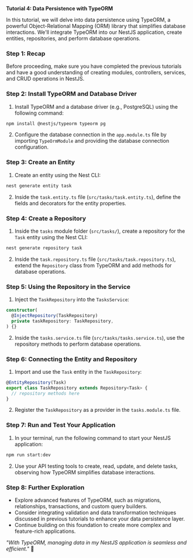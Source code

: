 **Tutorial 4: Data Persistence with TypeORM**

In this tutorial, we will delve into data persistence using TypeORM, a powerful Object-Relational Mapping (ORM) library that simplifies database interactions. We'll integrate TypeORM into our NestJS application, create entities, repositories, and perform database operations.

### Step 1: Recap

Before proceeding, make sure you have completed the previous tutorials and have a good understanding of creating modules, controllers, services, and CRUD operations in NestJS.

### Step 2: Install TypeORM and Database Driver

1. Install TypeORM and a database driver (e.g., PostgreSQL) using the following command:

```bash
npm install @nestjs/typeorm typeorm pg
```

2. Configure the database connection in the `app.module.ts` file by importing `TypeOrmModule` and providing the database connection configuration.

### Step 3: Create an Entity

1. Create an entity using the Nest CLI:

```bash
nest generate entity task
```

2. Inside the `task.entity.ts` file (`src/tasks/task.entity.ts`), define the fields and decorators for the entity properties.

### Step 4: Create a Repository

1. Inside the `tasks` module folder (`src/tasks/`), create a repository for the `Task` entity using the Nest CLI:

```bash
nest generate repository task
```

2. Inside the `task.repository.ts` file (`src/tasks/task.repository.ts`), extend the `Repository` class from TypeORM and add methods for database operations.

### Step 5: Using the Repository in the Service

1. Inject the `TaskRepository` into the `TasksService`:

```typescript
constructor(
  @InjectRepository(TaskRepository)
  private taskRepository: TaskRepository,
) {}
```

2. Inside the `tasks.service.ts` file (`src/tasks/tasks.service.ts`), use the repository methods to perform database operations.

### Step 6: Connecting the Entity and Repository

1. Import and use the `Task` entity in the `TaskRepository`:

```typescript
@EntityRepository(Task)
export class TaskRepository extends Repository<Task> {
  // repository methods here
}
```

2. Register the `TaskRepository` as a provider in the `tasks.module.ts` file.

### Step 7: Run and Test Your Application

1. In your terminal, run the following command to start your NestJS application:

```bash
npm run start:dev
```

2. Use your API testing tools to create, read, update, and delete tasks, observing how TypeORM simplifies database interactions.

### Step 8: Further Exploration

- Explore advanced features of TypeORM, such as migrations, relationships, transactions, and custom query builders.
- Consider integrating validation and data transformation techniques discussed in previous tutorials to enhance your data persistence layer.
- Continue building on this foundation to create more complex and feature-rich applications.

_"With TypeORM, managing data in my NestJS application is seamless and efficient."_ 🚀